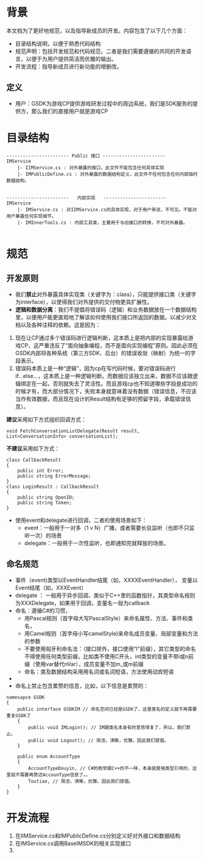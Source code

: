 # 背景
本文档为了更好地规范，以及指导新成员的开发。内容包含了以下几个方面：
* 目录结构说明，以便于熟悉代码结构
* 规范声明：包括开发规范和代码规范，二者是我们需要遵循的共同的开发语言，以便于为用户提供简洁而优雅的输出。
* 开发流程：指导新成员进行新功能的增删改。

## 定义
* 用户：GSDK为游戏CP提供游戏研发过程中的周边系统，我们是SDK服务的提供方，那么我们的直接用户就是游戏CP

# 目录结构
```
----------------------- Public 接口 -----------------------
IMService
    |- IIMService.cs : 对外暴露的接口，此文件不能包含任何具体实现
    |- IMPublicDefine.cs : 对外暴露的数据结构定义，此文件不任何包含任何内部临时数据结构。


-----------------------   内部实现   -----------------------
IMService
    |- IMService.cs : 对IIMService.cs的具体实现，对于用户来说，不可见。不能对用户暴露任何实现细节。
    |- IMInnerTools.cs : 内部工具类，主要用于与旧接口的转换，不可对外暴露。
                        
```


# 规范
## 开发原则
* 我们**禁止**对外暴露具体实现类（关键字为：class），只能提供接口类（关键字为interface），以使得我们对外提供的交付物更具扩展性。
* **逻辑和数据分离**：我们不提倡将错误码（逻辑）和业务数据放在一个数据结构里，以便用户能更直观地了解该如何使用我们接口所返回的数据。以减少对文档以及各种注释的依赖。这是因为：
1. 现在让CP通过多个错误码进行逻辑判断，这本质上是把内部的实现暴露给游戏CP，这严重违反了“面向抽象编程，而不是面向实现编程”原则。因此必须在GSDK内部将各种系统（第三方SDK、后台）的错误收敛（映射）为统一的字段表示。
2. 错误码本质上是一种“逻辑”，因为cp在写代码时候，要对错误码进行if...else...，这本质上是一种逻辑判断。而数据应该独立出来，数据不应该跟逻辑绑定在一起，否则就失去了灵活性。而且游戏cp也不知道哪些字段是成功的时候才有，而大部分情况下，失败本身就意味着没有数据（错误信息，不应该当作有效数据，而且现在设计的Result结构有足够的预留字段，承载错误信息）。


**建议**采用如下方式组织回调方式：
```
void FetchConversationListDelegate(Result result, List<ConversationInfo> conversationList);

```

**不建议**采用如下方式：

```
class CallbackResult
{
    public int Error;
    public string ErrorMessage;
}
class LoginResult : CallbackResult
{
    public string OpenID;
    public string Token;
}
```

*  使用event和delegate进行回调，二者的使用场景如下：
    * event：一般用于一对多（1 v N）广播，或者需要长驻监听（也即不只监听一次）的场景
    * delegate：一般用于一次性监听，也即通知完就释放的场景。

## 命名规范
* 事件（event)类型以EventHandler结尾（如，XXXXEventHandler）， 变量以Event结尾（如，XXXEvent）
* delegate ： 一般用于异步回调，类似于C++里的函数指针，其类型命名规则为XXXDelegate，如果用于回调，变量名一般为callback
* 命名：遵循C#的习惯，
    * 用Pascal规则（首字母大写PascalStyle）来命名属性、方法、事件和类名，
    * 用Camel规则（首字母小写camelStyle)来命名成员变量、局部变量和方法的参数
    * 不要使用匈牙利命名法：（接口除外，接口使用“I”前缀），其它类型的命名不得使用任何类型前缀，比如类不使用C开头，int类型的变量不带i或n前缀（使用var替代nVar），成员变量不加m_或m前缀
    * 命名：类及数据结构采用用名词或名词短语，方法使用动宾短语
* 
* 命名上禁止包含累赘的信息，比如，以下信息是累赘的：
```
namesapce GSDK
{
    public interface GSDKIM // 命名空间已经是GSDK了，这里类名的定义就不再需要重复GSDK了
    {
        public void IMLogin(); // IM跟类名本身有的意思得复了，所以，我们禁止。
        public void Logout(); // 简洁，清晰，优雅，因此我们提倡。
    }

    public enum AccountType
    {
        AccountTypeDouyin, // C#的枚举跟C++的不一样，本身就是强类型引用的，这里就不需要再赘述AccounType信息了。。
        Toutiao, // 简洁，清晰，优雅，因此我们提倡。
    }
}
```

# 开发流程
1. 在IIMService.cs和IMPublicDefine.cs分别定义好对外接口和数据结构
2. 在IMService.cs调用BaseIMSDK的相关实现接口
3. 